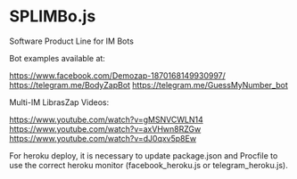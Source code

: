# SPLIMBo.js
Software Product Line for IM Bots

Bot examples available at:

https://www.facebook.com/Demozap-1870168149930997/
https://telegram.me/BodyZapBot
https://telegram.me/GuessMyNumber_bot


Multi-IM LibrasZap Videos:

https://www.youtube.com/watch?v=gMSNVCWLN14
https://www.youtube.com/watch?v=axVHwn8RZGw
https://www.youtube.com/watch?v=dJ0qxv5p8Ew


For heroku deploy, it is necessary to update package.json and Procfile to use the correct heroku monitor (facebook_heroku.js or telegram_heroku.js).